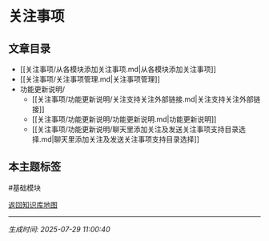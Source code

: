 # 关注事项

## 文章目录
- [[关注事项/从各模块添加关注事项.md|从各模块添加关注事项]]
- [[关注事项/关注事项管理.md|关注事项管理]]
- 功能更新说明/
  - [[关注事项/功能更新说明/关注支持关注外部链接.md|关注支持关注外部链接]]
  - [[关注事项/功能更新说明/功能更新说明.md|功能更新说明]]
  - [[关注事项/功能更新说明/聊天里添加关注及发送关注事项支持目录选择.md|聊天里添加关注及发送关注事项支持目录选择]]

## 本主题标签
#基础模块 

[返回知识库地图](知识库地图.md)

---
*生成时间: 2025-07-29 11:00:40*